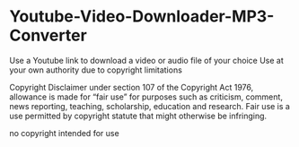 # Youtube-Video-Downloader-MP3-Converter
Use a Youtube link to download a video or audio file of your choice
Use at your own authority due to copyright limitations

Copyright Disclaimer under section 107 of the Copyright Act 1976, allowance is made for “fair use” for purposes such as criticism, comment, news reporting, teaching, scholarship, education and research. Fair use is a use permitted by copyright statute that might otherwise be infringing.

no copyright intended for use
